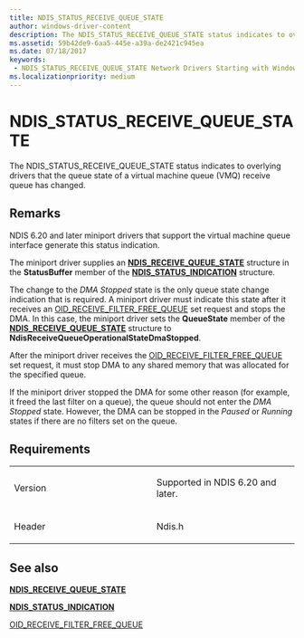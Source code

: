```yaml
---
title: NDIS_STATUS_RECEIVE_QUEUE_STATE
author: windows-driver-content
description: The NDIS_STATUS_RECEIVE_QUEUE_STATE status indicates to overlying drivers that the queue state of a virtual machine queue (VMQ) receive queue has changed.
ms.assetid: 59b42de9-6aa5-445e-a39a-de2421c945ea
ms.date: 07/18/2017
keywords:
 - NDIS_STATUS_RECEIVE_QUEUE_STATE Network Drivers Starting with Windows Vista
ms.localizationpriority: medium
---
```


# NDIS\_STATUS\_RECEIVE\_QUEUE\_STATE


The NDIS\_STATUS\_RECEIVE\_QUEUE\_STATE status indicates to overlying drivers that the queue state of a virtual machine queue (VMQ) receive queue has changed.

Remarks
-------

NDIS 6.20 and later miniport drivers that support the virtual machine queue interface generate this status indication.

The miniport driver supplies an [**NDIS\_RECEIVE\_QUEUE\_STATE**](https://msdn.microsoft.com/library/windows/hardware/ff567214) structure in the **StatusBuffer** member of the [**NDIS\_STATUS\_INDICATION**](https://msdn.microsoft.com/library/windows/hardware/ff567373) structure.

The change to the *DMA Stopped* state is the only queue state change indication that is required. A miniport driver must indicate this state after it receives an [OID\_RECEIVE\_FILTER\_FREE\_QUEUE](https://msdn.microsoft.com/library/windows/hardware/ff569789) set request and stops the DMA. In this case, the miniport driver sets the **QueueState** member of the [**NDIS\_RECEIVE\_QUEUE\_STATE**](https://msdn.microsoft.com/library/windows/hardware/ff567214) structure to **NdisReceiveQueueOperationalStateDmaStopped**.

After the miniport driver receives the [OID\_RECEIVE\_FILTER\_FREE\_QUEUE](https://msdn.microsoft.com/library/windows/hardware/ff569789) set request, it must stop DMA to any shared memory that was allocated for the specified queue.

If the miniport driver stopped the DMA for some other reason (for example, it freed the last filter on a queue), the queue should not enter the *DMA Stopped* state. However, the DMA can be stopped in the *Paused* or *Running* states if there are no filters set on the queue.

Requirements
------------

<table>
<colgroup>
<col width="50%" />
<col width="50%" />
</colgroup>
<tbody>
<tr class="odd">
<td><p>Version</p></td>
<td><p>Supported in NDIS 6.20 and later.</p></td>
</tr>
<tr class="even">
<td><p>Header</p></td>
<td>Ndis.h</td>
</tr>
</tbody>
</table>

## See also


[**NDIS\_RECEIVE\_QUEUE\_STATE**](https://msdn.microsoft.com/library/windows/hardware/ff567214)

[**NDIS\_STATUS\_INDICATION**](https://msdn.microsoft.com/library/windows/hardware/ff567373)

[OID\_RECEIVE\_FILTER\_FREE\_QUEUE](https://msdn.microsoft.com/library/windows/hardware/ff569789)

 

 




